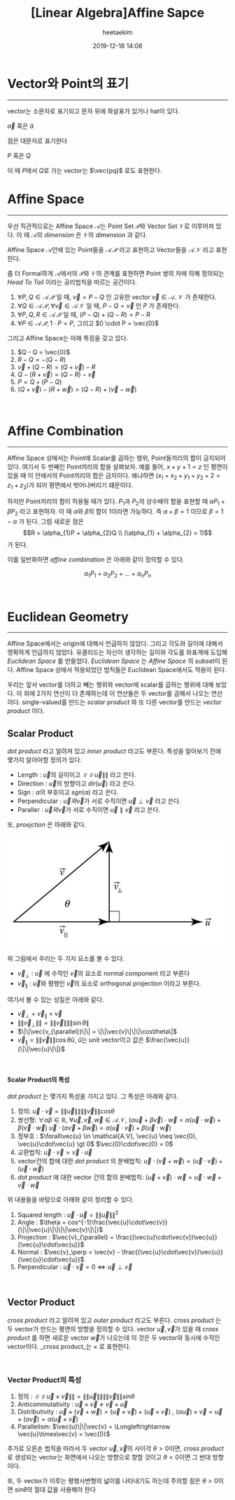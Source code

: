 ﻿---
title: "[Linear Algebra]Affine Sapce"
layout: post
date: 2019-12-18 14:08
image: /assets/images/markdown.jpg
headerImage: false
tag:
- Graphics
- Linear Algebra
- Affine Space
category: blog
author: heetaekim
description: Affine Space
MathJax: true
---
# Vector와 Point의 표기
---
vector는 소문자로 표기되고 문자 위에 화살표가 있거나 hat이 있다.


$\vec{a}$ 혹은 $\hat{a}$



점은 대문자로 표기한다

$P$ 혹은 $Q$

이 때 $P$에서 $Q$로 가는 vector는 $\vec{pq}$ 로도 표현한다.

# Affine Space
---
우선 직관적으로는 Affine Space $\mathcal{A}$는 Point Set $\mathcal{P}$와 Vector Set $\mathcal{V}$로 이루어져 있다. 이 때 $\mathcal{A}$의 _dimension_ 은 $\mathcal{V}$의 _dimension_ 과 같다.

Affine Space $\mathcal{A}$안에 있는 Point들을 $\mathcal{A}.\mathcal{P}$ 라고 표현하고 Vector들을 $\mathcal{A}.\mathcal{V}$ 라고 표현한다.

좀 더 Formal하게 $\mathcal{A}$에서의 $\mathcal{P}$와 $\mathcal{V}$의 관계를 표현하면 Point 쌍의 차에 의해 정의되는 _Head To Tail_ 이라는 공리법칙을 따르는 공간이다.

1. $\forall P, Q \in \mathcal{A}.\mathcal{P}$ 일 때, $\vec{v} = P - Q$ 인 고유한 vector $\vec{v} \in \mathcal{A}$. $\mathcal{V}$ 가 존재한다. 
2. $\forall Q \in \mathcal{A}.\mathcal{P}, \forall\vec{v} \in \mathcal{A}.\mathcal{V}$ 일 때, $P - Q = \vec{v}$ 인 $P$ 가 존재한다.
3. $\forall P, Q, R \in \mathcal{A}.\mathcal{P}$ 일 때, $(P - Q) + (Q - R) = P - R$
4. $\forall P \in \mathcal{A}.\mathcal{P}, 1 \cdot P = P$, 그리고 $0 \cdot P = \vec{0}$

그리고 Affine Space는 아래 특징을 갖고 있다.

1. $Q - Q = \vec{0}$
2. $R - Q = -(Q - R)$
3. $\vec{v} + (Q - R) = (Q + \vec{v}) - R$
4. $Q - (R + \vec{v}) = (Q - R) - \vec{v}$
5. $P = Q + (P - Q)$
6. $(Q + \vec{v}) - (R + \vec{w}) = (Q - R) + (\vec{v} - \vec{w})$

&nbsp;&nbsp;&nbsp;&nbsp;

# Affine Combination
---
Affine Space 상에서는 Point에 Scalar를 곱하는 행위, Point들끼리의 합이 금지되어있다. 여기서 두 번째인 Point끼리의 합을 살펴보자.
예를 들어, $x + y + 1 = z$ 인 평면이 있을 때 이 안에서의 Point끼리의 합은 금지이다. 왜냐하면 $(x_{1} + x_{2} + y_{1} + y_{2} + 2 = z_{1} + z_{2})$가 되어 평면에서 벗어나버리기 떄문이다. 

하지만 Point끼리의 합이 허용될 때가 있다. $P_{1}$과 $P_{2}$의 상수배의 합을 표현할 때 $\alpha P_{1} + \beta P_{2}$ 라고 표현하자. 이 때 $\alpha$와 $\beta$의 합이 1이라면 가능하다. 즉 $\alpha + \beta = 1$ 이므로 $\beta = 1 - \alpha$ 가 된다. 그럼 새로운 점은 
$$R = \alpha_{1}P + \alpha_{2}Q \\
 (\alpha_{1} + \alpha_{2} = 1)$$
가 된다.

이를 일반화하면 _affine combination_ 은 아래와 같이 정의할 수 있다.

$$\alpha_{1}P_{1} + \alpha_{2}P_{2} + \dots + \alpha_{n}P_{n}$$

&nbsp;&nbsp;&nbsp;&nbsp;

# Euclidean Geometry
---
Affine Space에서는 origin에 대해서 언급하지 않았다. 그리고 각도와 길이에 대해서 명확하게 언급하지 않았다. 유클리드는 자신이 생각하는 길이와 각도를 좌표계에 도입해 _Euclidean Space_ 를 만들었다. _Euclidean Space_ 는 _Affine Space_ 의 subset이 된다. Affine Space 상에서 적용되었던 법칙들은 Euclidean Space에서도 적용이 된다. 

우리는 앞서 vector를 더하고 빼는 행위와 vector에 scalar를 곱하는 행위에 대해 보았다. 이 외에 2가지 연산이 더 존재하는데 이 연산들은 두 vector를 곱해서 나오는 연산이다. single-valued를 만드는 _scalar product_ 와 또 다른 vector를 만드는 _vector product_ 이다.

## Scalar Product
_dot product_ 라고 알려져 있고 _inner product_ 라고도 부른다. 특성을 알아보기 전에 몇가지 알아야할 정의가 있다.

* Length : $\vec{u}$의 길이이고 $\|\|\vec{u}\|\|$ 라고 쓴다.
* Direction : $\vec{u}$의 방향이고 $dir(\vec{u})$ 라고 쓴다.
* Sign : $\alpha$의 부호이고 $sgn(\alpha)$ 라고 쓴다.
* Perpendicular : $\vec{u}와 \vec{v}$가 서로 수직이면 $\vec{u}\perp\vec{v}$ 라고 쓴다.
* Paraller : $\vec{u}와 \vec{v}$가 서로 수직이면 $\vec{u}\parallel\vec{v}$ 라고 쓴다.

또, _proejction_ 은 아래와 같다.

![Vector Projection](/assets/images/post/2019-12-08-Affine-Space/projection.jpg)

위 그림에서 우리는 두 가지 요소를 볼 수 있다.

* $\vec{v}_{\perp}$ : $\vec{u}$ 에 수직인 $\vec{v}$의 요소로 normal component 라고 부른다
* $\vec{v}_{\parallel}$ : $\vec{u}$와 평행인 $\vec{v}$의 요소로 orthogonal projection 이라고 부른다.

여기서 볼 수 있는 성질은 아래와 같다.

* $\vec{v}_{\perp}$ + 
$\vec{v}_{\parallel}$ = $\vec{v}$
* $\|\|\vec{v}_{\perp}\|\| = \|\|\vec{v}\|\|\|\sin\theta\|$
* $\|\|\vec{v_{\parallel}}\|\| = \|\|\vec{v}\|\|\|\cos\theta\|$
* $\vec{v}_{\parallel} = \|\|\vec{v}\|\|\cos\theta\hat{u}$, $\hat{u}$는 unit vector이고 값은 $\frac{\vec{u}}{\|\|\vec{u}\|\|}$

&nbsp;&nbsp;&nbsp;&nbsp;

#### Scalar Product의 특성
_dot product_ 는 몇가지 특성을 가지고 있다. 그 특성은 아래와 같다.

1. 정의: $\vec{u}\cdot\vec{v} = \|\|\vec{u}\|\|\|\|\vec{v}\|\|cos\theta$
2. 쌍선형: $\forall\alpha\beta \in \mathbb{R}$, $\forall\vec{u},\vec{v},\vec{w} \in \mathcal{A}.\mathcal{V}$,
$(\alpha\vec{u} + \beta\vec{v})\cdot\vec{w} = \alpha(\vec{u}\cdot\vec{w}) + \beta(\vec{v}\cdot\vec{w})$
$\vec{u}\cdot(\alpha\vec{v} + \beta\vec{w}) = \alpha(\vec{u}\cdot\vec{v}) + \beta(\vec{u}\cdot\vec{w})$
3. 정부호 : $\forall\vec{u} \in \mathcal{A.V}, \vec{u} \neq \vec{0}, \vec{u}\cdot\vec{u} \gt 0$
$\vec{0}\cdot\vec{0} = 0$
4. 교환법칙: $\vec{u}\cdot\vec{v} = \vec{v}\cdot\vec{u}$
5. vector간의 합에 대한 _dot product_ 의 분배법칙: $\vec{u}\cdot(\vec{v} + \vec{w}) = (\vec{u}\cdot\vec{v}) + (\vec{u}\cdot\vec{w})$
6. _dot product_ 에 대한 vector 간의 합의 분배법칙: $(\vec{u} + \vec{v})\cdot\vec{w} = \vec{u}\cdot\vec{w} + \vec{v}\cdot\vec{w}$

위 내용들을 바탕으로 아래와 같이 정리할 수 있다.

1. Squared length : $\vec{u}\cdot\vec{u} = \|\|\vec{u}\|\|^{2}$
2. Angle : $\theta = cos^{-1}\frac{\vec{u}\cdot\vec{v}}{\|\|\vec{u}\|\|\|\|\vec{v}\|\|}$
3. Projection : $\vec{v}_{\parallel} = \frac{(\vec{u}\cdot\vec{v})\vec{u}}{\vec{u}\cdot\vec{u}}$
4. Normal : $\vec{v}_\perp = \vec{v} - \frac{(\vec{u}\cdot\vec{v})\vec{u}}{\vec{u}\cdot\vec{u}}$
5. Perpendicular : $\vec{u}\cdot\vec{v} = 0 \Longleftrightarrow \vec{u} \perp \vec{v}$


&nbsp;&nbsp;&nbsp;&nbsp;


## Vector Product

_cross product_ 라고 알려져 있고 _outer product_ 라고도 부른다. _cross product_ 는 두 vector가 만드는 평면의 방향을 정의할 수 있다. vector $\vec{u}, \vec{v}$가 있을 때 _cross product_ 를 하면 새로운 vector $\vec{w}$가 나오는데 이 것은 두 vector와 동시에 수직인 vector이다. _cross product_는  $\times$ 로 표현한다.

&nbsp;&nbsp;&nbsp;&nbsp;

### Vector Product의 특성
1. 정의 : $\|\|\vec{u}\times\vec{v}\|\| = \|\|\vec{u}\|\| \|\|\vec{v}\|\|sin\theta$
2. Anticommutativity : $\vec{u}\times\vec{v} \neq \vec{v}\times\vec{u}$
3. Distributivity : $\vec{u}\times(\vec{v} + \vec{w}) = (\vec{u}\times\vec{v}) + (\vec{u}\times\vec{v})$ , $(\alpha\vec{u})\times\vec{v} = \vec{u}\times(\alpha\vec{v}) = \alpha(\vec{u}\times\vec{v})$
4. Parallelism: $\vec{u}\|\|\vec{v} = \Longleftrightarrow \vec{u}\times\vec{v} = \vec{0}$

추가로 오른손 법칙을 따라서 두 vector $\vec{u}, \vec{v}$의 사이각  $\theta > 0$이면, _cross product_ 로 생성되는 vector는 화면에서 나오는 방향으로 향할 것이고 $\theta < 0$이면 그 반대 방향이다.

또, 두 vector가 이루는 평행사변형의 넓이를 나타내기도 하는데 주의할 점은 $\theta > 0$이면  $sin\theta$의 절대 값을 사용해야 한다

&nbsp;&nbsp;&nbsp;&nbsp;
